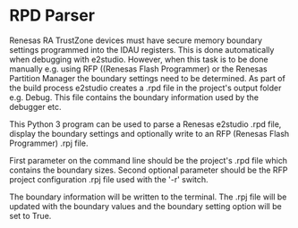# RPD Parser

Renesas RA TrustZone devices must have secure memory boundary settings programmed into the IDAU registers. This is done automatically when debugging with e2studio. However, when this task is to be done manually e.g. using RFP ((Renesas Flash Programmer) or the Renesas Partition Manager the boundary settings need to be determined. As part of the build process e2studio creates a .rpd file in the project's output folder e.g. Debug. This file contains the boundary information used by the debugger etc.

This Python 3 program can be used to parse a Renesas e2studio .rpd file, display the boundary settings and optionally write to an RFP (Renesas Flash Programmer) .rpj file.

First parameter on the command line should be the project's .rpd file which contains the boundary sizes.
Second optional parameter should be the RFP project configuration .rpj file used with the '-r' switch.
 
The boundary information will be written to the terminal.
The .rpj file will be updated with the boundary values and the boundary setting option will be set to True.
